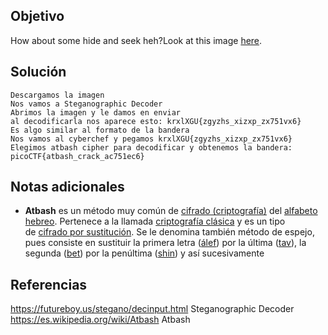 ## Objetivo
How about some hide and seek heh?Look at this image [here](https://artifacts.picoctf.net/c/236/atbash.jpg).
## Solución 
```
Descargamos la imagen
Nos vamos a Steganographic Decoder
Abrimos la imagen y le damos en enviar 
al decodificarla nos aparece esto: krxlXGU{zgyzhs_xizxp_zx751vx6}
Es algo similar al formato de la bandera
Nos vamos al cyberchef y pegamos krxlXGU{zgyzhs_xizxp_zx751vx6}
Elegimos atbash cipher para decodificar y obtenemos la bandera:
picoCTF{atbash_crack_ac751ec6}
```
## Notas adicionales
- **Atbash** es un método muy común de [cifrado (criptografía)](https://es.wikipedia.org/wiki/Cifrado_(criptograf%C3%ADa) "Cifrado (criptografía)") del [alfabeto hebreo](https://es.wikipedia.org/wiki/Alfabeto_hebreo "Alfabeto hebreo"). Pertenece a la llamada [criptografía clásica](https://es.wikipedia.org/wiki/Historia_de_la_criptograf%C3%ADa "Historia de la criptografía") y es un tipo de [cifrado por sustitución](https://es.wikipedia.org/wiki/Cifrado_por_sustituci%C3%B3n "Cifrado por sustitución"). Se le denomina también método de espejo, pues consiste en sustituir la primera letra ([álef](https://es.wikipedia.org/wiki/%D7%90 "א")) por la última ([tav](https://es.wikipedia.org/wiki/%D7%AA "ת")), la segunda ([bet](https://es.wikipedia.org/wiki/%D7%91 "ב")) por la penúltima ([shin](https://es.wikipedia.org/wiki/%D7%A9 "ש")) y así sucesivamente

## Referencias
https://futureboy.us/stegano/decinput.html Steganographic Decoder
https://es.wikipedia.org/wiki/Atbash Atbash
